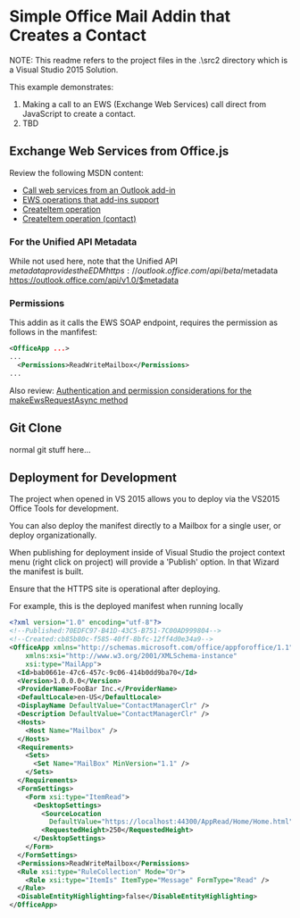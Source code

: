 # Simple Office Mail Addin that Creates a Contact

NOTE: This readme refers to the project files in the .\src2 directory which is a Visual Studio 2015 Solution.

This example demonstrates:
1. Making a call to an EWS (Exchange Web Services) call direct from JavaScript to create a contact.
2. TBD


## Exchange Web Services from Office.js 
Review the following MSDN content:
* [Call web services from an Outlook add-in](https://msdn.microsoft.com/en-us/library/office/fp160952.aspx)
* [EWS operations that add-ins support](https://msdn.microsoft.com/en-us/library/office/fp160952.aspx#mod_off15_appscope_CallingWebServices_SupportedEWS)
* [CreateItem operation](https://msdn.microsoft.com/en-us/library/office/aa563797.aspx)
* [CreateItem operation (contact)](https://msdn.microsoft.com/en-us/library/office/aa580529.aspx)


### For the Unified API Metadata
While not used here, note that the Unified API $metadata provides the EDM
https://outlook.office.com/api/beta/$metadata
https://outlook.office.com/api/v1.0/$metadata

### Permissions
This addin as it calls the EWS SOAP endpoint, requires the permission as follows in the manfifest:

```xml
<OfficeApp ...>
...
  <Permissions>ReadWriteMailbox</Permissions>
...

```

Also review: [Authentication and permission considerations for the makeEwsRequestAsync method](https://msdn.microsoft.com/en-us/library/office/fp160952.aspx#mod_off15_appscope_CallingWebServices_AuthAndPerms)

## Git Clone
normal git stuff here...


## Deployment for Development
The project when opened in VS 2015 allows you to deploy via the VS2015 Office Tools for development.  

You can also deploy the manifest directly to a Mailbox for a single user, or deploy organizationally.

When publishing for deployment inside of Visual Studio the project context menu (right click on project) will
provide a 'Publish' option.  In that Wizard the manifest is built.

Ensure that the HTTPS site is operational after deploying.

For example, this is the deployed manifest when running locally

```xml
<?xml version="1.0" encoding="utf-8"?>
<!--Published:70EDFC97-B41D-43C5-B751-7C00AD999804-->
<!--Created:cb85b80c-f585-40ff-8bfc-12ff4d0e34a9-->
<OfficeApp xmlns="http://schemas.microsoft.com/office/appforoffice/1.1" 
    xmlns:xsi="http://www.w3.org/2001/XMLSchema-instance" 
    xsi:type="MailApp">
  <Id>bab0661e-47c6-457c-9c06-414b0dd9ba70</Id>
  <Version>1.0.0.0</Version>
  <ProviderName>FooBar Inc.</ProviderName>
  <DefaultLocale>en-US</DefaultLocale>
  <DisplayName DefaultValue="ContactManagerClr" />
  <Description DefaultValue="ContactManagerClr" />
  <Hosts>
    <Host Name="Mailbox" />
  </Hosts>
  <Requirements>
    <Sets>
      <Set Name="MailBox" MinVersion="1.1" />
    </Sets>
  </Requirements>
  <FormSettings>
    <Form xsi:type="ItemRead">
      <DesktopSettings>
        <SourceLocation 
          DefaultValue="https://localhost:44300/AppRead/Home/Home.html" />
        <RequestedHeight>250</RequestedHeight>
      </DesktopSettings>
    </Form>
  </FormSettings>
  <Permissions>ReadWriteMailbox</Permissions>
  <Rule xsi:type="RuleCollection" Mode="Or">
    <Rule xsi:type="ItemIs" ItemType="Message" FormType="Read" />
  </Rule>
  <DisableEntityHighlighting>false</DisableEntityHighlighting>
</OfficeApp>
```

